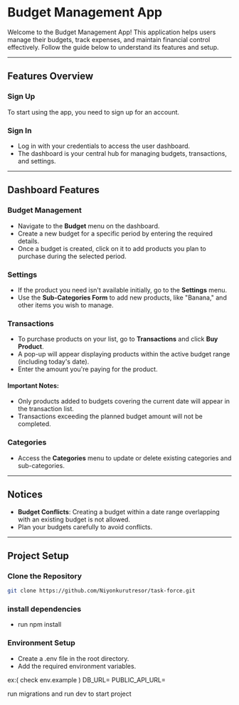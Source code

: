 # Budget Management App

Welcome to the Budget Management App! This application helps users manage their budgets, track expenses, and maintain financial control effectively. Follow the guide below to understand its features and setup.

---

## Features Overview

### **Sign Up**

To start using the app, you need to sign up for an account.

### **Sign In**

- Log in with your credentials to access the user dashboard.
- The dashboard is your central hub for managing budgets, transactions, and settings.

---

## Dashboard Features

### **Budget Management**

- Navigate to the **Budget** menu on the dashboard.
- Create a new budget for a specific period by entering the required details.
- Once a budget is created, click on it to add products you plan to purchase during the selected period.

### **Settings**

- If the product you need isn't available initially, go to the **Settings** menu.
- Use the **Sub-Categories Form** to add new products, like "Banana," and other items you wish to manage.

### **Transactions**

- To purchase products on your list, go to **Transactions** and click **Buy Product**.
- A pop-up will appear displaying products within the active budget range (including today's date).
- Enter the amount you're paying for the product.

#### **Important Notes:**

- Only products added to budgets covering the current date will appear in the transaction list.
- Transactions exceeding the planned budget amount will not be completed.

### **Categories**

- Access the **Categories** menu to update or delete existing categories and sub-categories.

---

## Notices

- **Budget Conflicts**: Creating a budget within a date range overlapping with an existing budget is not allowed.
- Plan your budgets carefully to avoid conflicts.

---

## Project Setup

### **Clone the Repository**

```bash
git clone https://github.com/Niyonkurutresor/task-force.git
```

### **install dependencies**

- run npm install

### **Environment Setup**

- Create a .env file in the root directory.
- Add the required environment variables.

ex:( check env.example )
DB_URL=<your-database-url>
PUBLIC_API_URL=<your-secret-key>

run migrations and run dev to start project
